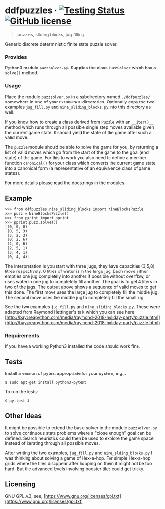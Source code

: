 # ddfpuzzles &middot; [![Testing Status](https://img.shields.io/badge/tests-11%20passed-brightgreen.svg)](https://img.shields.io/badge/tests-11%20passed-brightgreen.svg) [![GitHub license](https://img.shields.io/badge/license-GPL.v.3-brightgreen.svg)](https://img.shields.io/badge/license-GPL.v.3-brightgreen.svg)
> puzzles, sliding blocks, jug filling

Generic discrete deterministic finite state puzzle solver.

### Provides
Python3 module `puzzsolver.py`. Supplies the class `PuzzSolver` which has a `solve()` method.

### Usage
Place the module `puzzsolver.py` in a subdirectory named `./ddfpuzzles/` somewhere in one of your `PYTHONPATH` directories.  Optionally copy the two examples `jug_fill.py` and `nine_sliding_blocks.py` into this directory as well.

If you know how to create a class derived from `Puzzle` with an `__iter()__` method which runs through all possible single step moves available given the current game state. It should yield the state of the game after such a valid move.  

The `puzzle` module should be able to solve the game for you, by returning a list of valid moves which go from the start of the game to the goal (end state) of the game.  For this to work you also need to define a member function `canonical()` for your class which converts the current game state into a canonical form (a representative of an equivalence class of game states).

For more details please read the docstrings in the modules.

## Example
```shell
>>> from ddfpuzzles.nine_sliding_blocks import NineBlocksPuzzle
>>> puzz = NineBlocksPuzzle()
>>> from pprint import pprint
>>> pprint(puzz.solve())
[(0, 0, 8),
 (0, 5, 3),
 (3, 2, 3),
 (0, 2, 6),
 (2, 0, 6),
 (2, 5, 1),
 (3, 4, 1),
 (0, 4, 4)]

```
The interpretation is you start with three jugs, they have capacities (3,5,8) litres respectively. 8 litres of water is in the large jug.  Each move either empties one jug completely into another if possible without overflow, or uses water in one jug to completely fill another.  The goal is to get 4 liters in two of the jugs.  The output above shows a sequence of valid moves to get this done.  The first move uses the large jug to completely fill the middle jug.  The second move uses the middle jug to completely fill the small jug.

See the two examples `jug_fill.py` and `nine_sliding_blocks.py`.  These were adapted from Raymond Hettinger's talk which you can see here: [http://bayareapython.com/media/raymond-2018-holiday-party/puzzle.html](http://bayareapython.com/media/raymond-2018-holiday-party/puzzle.html)


### Requirements
If you have a working Python3 installed the code should work fine.


## Tests

Install a version of pytest appropriate for your system, e.g.,:
```shell
$ sudo apt-get install python3-pytest
```

To run the tests:
```shell
$ py.test-3
```

## Other Ideas

It might be possible to extend the basic solver in the module `puzzsolver.py` to solve continuous state problems where a "close enough" goal can be defined.  Search heuristics could then be used to explore the game space instead of iterating through all possible moves.

After writing the two examples, `jug_fill.py` and `nine_slding_blocks.py` I was thinking about solving a game of Hex-a-hop.  For simple Hex-a-hop grids where the tiles disappear after hopping on them it might not be too hard. But the advanced levels involving booster tiles could get tricky.


## Licensing

GNU GPL.v.3, see, [https://www.gnu.org/licenses/gpl.txt](https://www.gnu.org/licenses/gpl.txt)

